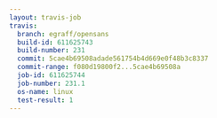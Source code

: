 ```yaml
---
layout: travis-job
travis:
  branch: egraff/opensans
  build-id: 611625743
  build-number: 231
  commit: 5cae4b69508adade561754b4d669e0f48b3c8337
  commit-range: f080d19800f2...5cae4b69508a
  job-id: 611625744
  job-number: 231.1
  os-name: linux
  test-result: 1
---
```

